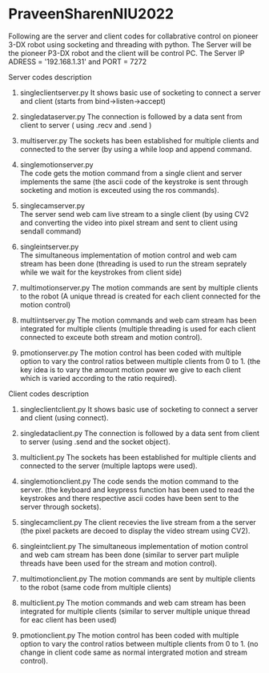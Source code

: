 # PraveenSharenNIU2022
Following are the server and client codes for collabrative control on pioneer 3-DX robot using socketing and threading with python.
The Server will be the pioneer P3-DX robot and the client will be control PC.
The Server IP ADRESS = '192.168.1.31' and PORT = 7272


Server codes description
1. singleclientserver.py 
    It shows basic use of socketing to connect a server and client (starts from bind->listen->accept)

2. singledataserver.py 
    The connection is followed by a data sent from client to server ( using .recv and .send )
    
3. multiserver.py 
    The sockets has been established for multiple clients and connected to the server (by using a while loop and       append command.
    
4. singlemotionserver.py  
    The code gets the motion command from a single client and server implements the same (the ascii code of the         keystroke is sent through socketing and motion is exceuted using the ros commands).
    
5. singlecamserver.py  
    The server send web cam live stream to a single client (by using CV2 and converting the video into pixel stream     and sent to client using sendall command)
    
6. singleintserver.py  
    The simultaneous implementation of motion control and web cam stream has been done (threading is used to run       the stream seprately while we wait for the keystrokes from client side)

6. multimotionserver.py 
    The motion commands are sent by multiple clients to the robot (A unique thread is created for each client           connected for the motion control)

7. multiintserver.py 
    The motion commands and web cam stream has been integrated for multiple clients
    (multiple threading is used for each client connected to exceute both stream and motion control).
    
8. pmotionserver.py 
    The motion control has been coded with multiple option to vary the control ratios between multiple clients from     0 to 1. (the key idea is to vary the amount motion power we give to each client which is varied according to       the ratio required).

Client codes description 

1. singleclientclient.py 
    It shows basic use of socketing to connect a server and client (using connect).
    
2. singledataclient.py 
    The connection is followed by a data sent from client to server (using .send and the socket object).
    
3. multiclient.py 
    The sockets has been established for multiple clients and connected to the server (multiple laptops were used).

4. singlemotionclient.py 
    The code sends the motion command to the server. (the keyboard and keypress function has been used to read the     keystrokes and there respective ascii codes have been sent to the server through sockets).
    
5. singlecamclient.py 
    The client recevies the live stream from a the server (the pixel packets are decoed to display the video stream     using CV2).
    
6. singleintclient.py 
    The simultaneous implementation of motion control and web cam stream has been done (similar to server part         muliple threads have been used for the stream and motion control).
    
6. multimotionclient.py 
    The motion commands are sent by multiple clients to the robot (same code from multiple clients)
    
7. multiclient.py 
    The motion commands and web cam stream has been integrated for multiple clients
    (similar to server multiple unique thread for eac client has been used)
8. pmotionclient.py
    The motion control has been coded with multiple option to vary the control ratios between multiple clients from     0 to 1. (no change in client code same as normal intergrated motion and stream control).
